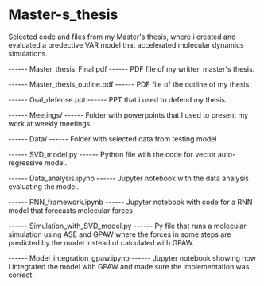 # Master-s_thesis
Selected code and files from my Master's thesis, 
where i created and evaluated a predective VAR model 
that accelerated molecular dynamics simulations.

------ Master_thesis_Final.pdf ------ 
PDF file of my written master's thesis.


------ Master_thesis_outline.pdf ------ 
PDF file of the outline of my thesis.


------ Oral_defense.ppt ------ 
PPT that i used to defend my thesis.


------ Meetings/ ------ 
Folder with powerpoints that I used to present my work 
at weekly meetings


------ Data/ ------ 
Folder with selected data from testing model


------ SVD_model.py ------ 
Python file with the code for vector auto-regressive model.


------ Data_analysis.ipynb ------
Jupyter notebook with the data analysis evaluating the model.


------ RNN_framework.ipynb ------ 
Jupyter notebook with code for a RNN model that forecasts molecular forces


------ Simulation_with_SVD_model.py ------ 
Py file that runs a molecular simulation using ASE and GPAW
where the forces in some steps are predicted by the model
instead of calculated with GPAW.


------ Model_integration_gpaw.ipynb ------ 
Jupyter notebook showing how I integrated the model with GPAW and
made sure the implementation was correct.